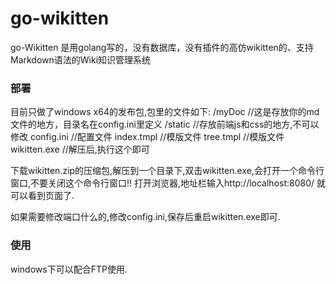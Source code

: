 ﻿# go-wikitten
go-Wikitten 是用golang写的，没有数据库，没有插件的高仿wikitten的、支持Markdown语法的Wiki知识管理系统

### 部署
目前只做了windows x64的发布包,包里的文件如下:
/myDoc  			//这是存放你的md文件的地方，目录名在config.ini里定义
/static					//存放前端js和css的地方,不可以修改
config.ini				//配置文件
index.tmpl			//模版文件
tree.tmpl			//模版文件
wikitten.exe		//解压后,执行这个即可

下载wikitten.zip的压缩包,解压到一个目录下,双击wikitten.exe,会打开一个命令行窗口,不要关闭这个命令行窗口!! 打开浏览器,地址栏输入http://localhost:8080/ 就可以看到页面了.

如果需要修改端口什么的,修改config.ini,保存后重启wikitten.exe即可.

### 使用
windows下可以配合FTP使用.

